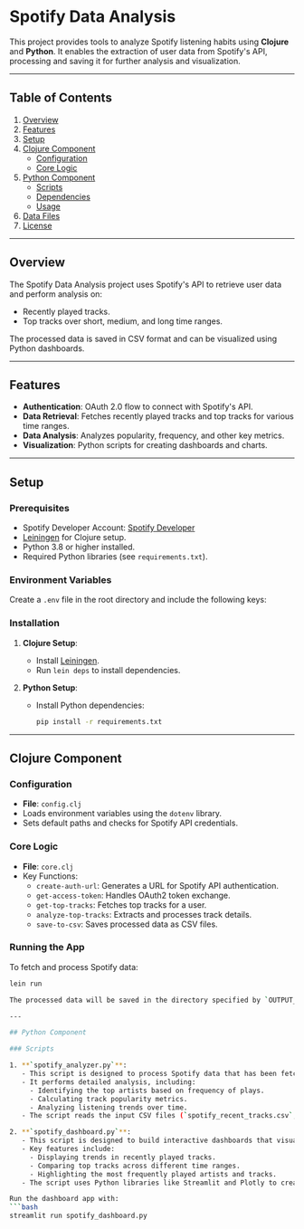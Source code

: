 # Spotify Data Analysis

This project provides tools to analyze Spotify listening habits using **Clojure** and **Python**. It enables the extraction of user data from Spotify's API, processing and saving it for further analysis and visualization.

---

## Table of Contents
1. [Overview](#overview)
2. [Features](#features)
3. [Setup](#setup)
4. [Clojure Component](#clojure-component)
   - [Configuration](#configuration)
   - [Core Logic](#core-logic)
5. [Python Component](#python-component)
   - [Scripts](#scripts)
   - [Dependencies](#dependencies)
   - [Usage](#usage)
6. [Data Files](#data-files)
7. [License](#license)

---

## Overview
The Spotify Data Analysis project uses Spotify's API to retrieve user data and perform analysis on:
- Recently played tracks.
- Top tracks over short, medium, and long time ranges.

The processed data is saved in CSV format and can be visualized using Python dashboards.

---

## Features
- **Authentication**: OAuth 2.0 flow to connect with Spotify's API.
- **Data Retrieval**: Fetches recently played tracks and top tracks for various time ranges.
- **Data Analysis**: Analyzes popularity, frequency, and other key metrics.
- **Visualization**: Python scripts for creating dashboards and charts.

---

## Setup

### Prerequisites
- Spotify Developer Account: [Spotify Developer](https://developer.spotify.com/dashboard/)
- [Leiningen](https://leiningen.org/) for Clojure setup.
- Python 3.8 or higher installed.
- Required Python libraries (see `requirements.txt`).

### Environment Variables
Create a `.env` file in the root directory and include the following keys:


### Installation
1. **Clojure Setup**:
   - Install [Leiningen](https://leiningen.org/).
   - Run `lein deps` to install dependencies.

2. **Python Setup**:
   - Install Python dependencies:
     ```bash
     pip install -r requirements.txt
     ```

---

## Clojure Component

### Configuration
- **File**: `config.clj`
- Loads environment variables using the `dotenv` library.
- Sets default paths and checks for Spotify API credentials.

### Core Logic
- **File**: `core.clj`
- Key Functions:
  - `create-auth-url`: Generates a URL for Spotify API authentication.
  - `get-access-token`: Handles OAuth2 token exchange.
  - `get-top-tracks`: Fetches top tracks for a user.
  - `analyze-top-tracks`: Extracts and processes track details.
  - `save-to-csv`: Saves processed data as CSV files.

### Running the App
To fetch and process Spotify data:
```bash
lein run

The processed data will be saved in the directory specified by `OUTPUT_DIR`. Ensure this is correctly configured in the `.env` file before running the project.

---

## Python Component

### Scripts

1. **`spotify_analyzer.py`**:
   - This script is designed to process Spotify data that has been fetched and saved in CSV format by the Clojure component.
   - It performs detailed analysis, including:
     - Identifying the top artists based on frequency of plays.
     - Calculating track popularity metrics.
     - Analyzing listening trends over time.
   - The script reads the input CSV files (`spotify_recent_tracks.csv`, `spotify_top_tracks_short.csv`, etc.), processes the data, and outputs derived insights or aggregates for further use.

2. **`spotify_dashboard.py`**:
   - This script is designed to build interactive dashboards that visualize Spotify listening habits.
   - Key features include:
     - Displaying trends in recently played tracks.
     - Comparing top tracks across different time ranges.
     - Highlighting the most frequently played artists and tracks.
   - The script uses Python libraries like Streamlit and Plotly to create a user-friendly interface.

Run the dashboard app with:
```bash
streamlit run spotify_dashboard.py

